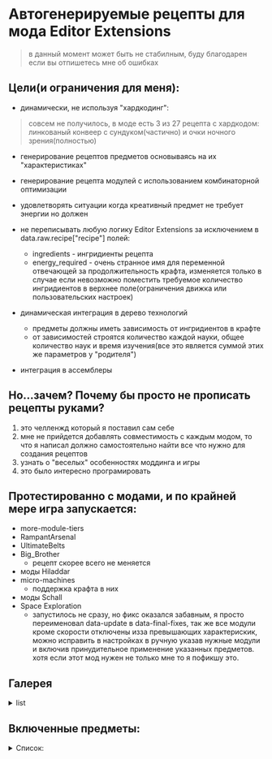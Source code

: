 
# Автогенерируемые рецепты для мода Editor Extensions

> в данный момент может быть не стабилным, буду благодарен если вы отпишетесь мне об ошибках

## Цели(и ограничения для меня):
- динамически, не используя "хардкодинг":
> совсем не получилось, в моде есть 3 из 27 рецепта с хардкодом: линкованый конвеер с сундуком(частично) и очки ночного зрения(полностью)
  - генерирование рецептов предметов основываясь на их "характеристиках"
  - генерирование рецепта модулей с использованием комбинаторной оптимизации
  - удовлетворять ситуации когда креативный предмет не требует энергии но должен

- не переписывать любую логику Editor Extensions за исключением в data.raw.recipe["recipe"] полей:
	- ingredients - ингридиенты рецепта
	- energy_required - очень странное имя для переменной отвечающей за продолжительность крафта, изменяется только в случае если невозможно поместить требуемое количество ингридиентов в верхнее поле(ограничения движка или пользовательских настроек)

- динамическая интеграция в дерево технологий
	- предметы должны иметь зависимость от ингридиентов в крафте
	- от зависимостей строятся количество каждой науки, общее количество наук и время изучения(все это является суммой этих же параметров у "родителя")

- интеграция в ассемблеры

## Но...зачем? Почему бы просто не прописать рецепты руками?
 1. это челленжд который я поставил сам себе
 2. мне не прийдется добавлять совместимость с каждым модом, то что я написал должно самостоятельно найти все что нужно для создания рецептов
 3. узнать о "веселых" особенностях моддинга и игры
 4. это было интересно програмировать

## Протестированно с модами, и по крайней мере игра запускается:
- more-module-tiers
- RampantArsenal
- UltimateBelts
- Big_Brother
  - рецепт скорее всего не меняется
- моды Hiladdar
- micro-machines
  - поддержка крафта в них
- моды Schall
- Space Exploration
  - запустилось не сразу, но фикс оказался забавным, я просто переименовал data-update в data-final-fixes, так же все модули кроме скорости отключены изза превышающих характерискик, можно исправить в настройках в ручную указав нужные модули и включив принудительное применение указанных предметов. хотя если этот мод нужен не только мне то я пофикшу это.

## Галерея
<details>
<summary>list</summary>

</details>

## Включенные предметы:
<details>
<summary>Список:</summary>

 - Связанный конвейер
 - Связанный сундук
 - Супер манипулятор
 - Супер локомотив
 - Супер помпа
 - Супер опора ЛЭП
 - Супер топливо
 - Супер подстанция
 - Бесконечный портативный термоядерный реактор
 - Супер энергетический щит
 - Супер персональная батарея
 - Супер экзоскелет
 - Супер прибор ночного видения
 - Супер персональная дронстанция
 - Супер строительный дрон
 - Супер транспортный дрон
 - Супер дронстанция
 - Супер маяк
 - Супер модуль скорости
 - Супер модуль эффективности
 - Супер модуль продуктивности
 - Супер модуль чистоты
 - Супер модуль замедления
 - Супер модуль неэффективности
 - Супер модуль загрязнения
 - Супер лаборатория
 - Супер радар
</details>